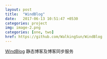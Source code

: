 ```yaml
---
layout: post
title:  "WindBlog"
date:   2017-06-13 10:51:47 +0530
categories: project
img: image-2.png
categories: [one, two]
href: https://github.com/WalkingSun/WindBlog
---
```


[WindBlog](https://github.com/WalkingSun/WindBlog) 静态博客及博客同步服务


